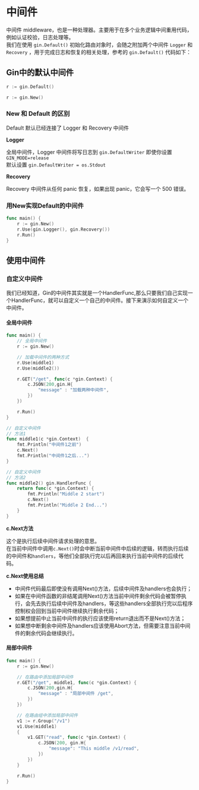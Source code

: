 # 中间件

中间件 middleware，也是一种处理器。主要用于在多个业务逻辑中间重用代码，例如认证校验，日志处理等。  
我们在使用 `gin.Default()` 初始化路由对象时，会随之附加两个中间件 `Logger` 和 `Recovery` ，用于完成日志和恢复的相关处理，参考的 `gin.Default()` 代码如下：  

## Gin中的默认中间件

```go
r := gin.Default()

r := gin.New()
```

### New 和 Default 的区别

Default 默认已经连接了 Logger 和 Recovery 中间件

**Logger**

全局中间件，Logger 中间件将写日志到 `gin.DefaultWriter` 即使你设置 `GIN_MODE=release`  
默认设置 `gin.DefaultWriter = os.Stdout`  

**Recovery**

Recovery 中间件从任何 panic 恢复，如果出现 panic，它会写一个 500 错误。

### 用New实现Default的中间件

```go
func main() {
	r := gin.New()
	r.Use(gin.Logger(), gin.Recovery())
	r.Run()
}
```

## 使用中间件

### 自定义中间件

我们已经知道，Gin的中间件其实就是一个HandlerFunc,那么只要我们自己实现一个HandlerFunc，就可以自定义一个自己的中间件。接下来演示如何自定义一个中间件。

#### 全局中间件

```go
func main() {
	// 全局中间件
	r := gin.New()

	// 加载中间件的两种方式
	r.Use(middle1)
	r.Use(middle2())

	r.GET("/get", func(c *gin.Context) {
		c.JSON(200,gin.H{
			"message" : "加载两种中间件",
		})
	})

	r.Run()
}

// 自定义中间件
// 方法1
func middle1(c *gin.Context)  {
	fmt.Println("中间件1之前")
	c.Next()
	fmt.Println("中间件1之后...")
}

// 自定义中间件
// 方法2
func middle2() gin.HandlerFunc {
	return func(c *gin.Context) {
		fmt.Println("Middle 2 start")
		c.Next()
		fmt.Println("Middle 2 End...")
	}
}
```

**c.Next方法**

这个是执行后续中间件请求处理的意思。  
在当前中间件中调用`c.Next()`时会中断当前中间件中后续的逻辑，转而执行后续的中间件和`handlers`，等他们全部执行完以后再回来执行当前中间件的后续代码。

**c.Next使用总结**

- 中间件代码最后即使没有调用Next()方法，后续中间件及handlers也会执行；
- 如果在中间件函数的非结尾调用Next()方法当前中间件剩余代码会被暂停执行，会先去执行后续中间件及handlers，等这些handlers全部执行完以后程序控制权会回到当前中间件继续执行剩余代码；
- 如果想提前中止当前中间件的执行应该使用return退出而不是Next()方法；
- 如果想中断剩余中间件及handlers应该使用Abort方法，但需要注意当前中间件的剩余代码会继续执行。

#### 局部中间件

```go
func main() {
	r := gin.New()

	// 在路由中添加局部中间件
	r.GET("/get", middle1, func(c *gin.Context) {
		c.JSON(200,gin.H{
			"message" : "局部中间件 /get",
		})
	})

	// 在路由组中添加局部中间件
	v1 := r.Group("/v1")
	v1.Use(middle1)
	{
		v1.GET("read", func(c *gin.Context) {
			c.JSON(200, gin.H{
				"message": "This middle /v1/read",
			})
		})
	}

	r.Run()
}
```